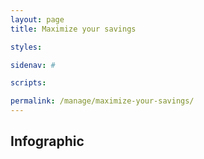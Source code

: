 ```yaml
---
layout: page
title: Maximize your savings

styles:

sidenav: #

scripts:

permalink: /manage/maximize-your-savings/
---
```


<h2>Infographic</h2>

<img src="{{ site.baseurl }}/assets/img/SVG/maximize-your-savings.svg" alt="" class="mr1">
